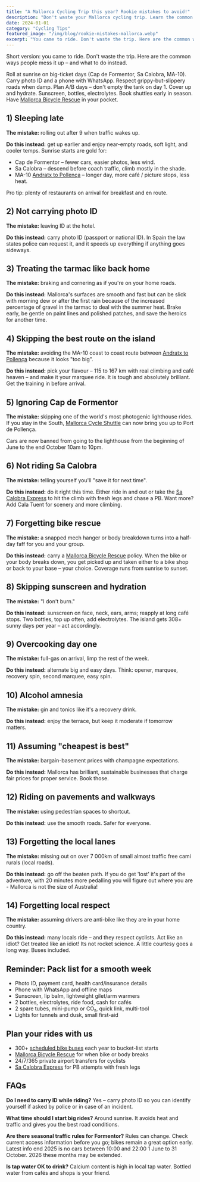 ```yaml
---
title: "A Mallorca Cycling Trip this year? Rookie mistakes to avoid!"
description: "Don't waste your Mallorca cycling trip. Learn the common rookie mistakes and what to do instead – from sunrise starts to essential gear and local etiquette."
date: 2024-01-01
category: "Cycling Tips"
featured_image: "/img/blog/rookie-mistakes-mallorca.webp"
excerpt: "You came to ride. Don't waste the trip. Here are the common ways people mess it up – and what to do instead."
---
```


Short version: you came to ride. Don't waste the trip. Here are the common ways people mess it up – and what to do instead.

Roll at sunrise on big-ticket days (Cap de Formentor, Sa Calobra, MA-10).
Carry photo ID and a phone with WhatsApp.
Respect grippy-but-slippery roads when damp.
Plan A/B days – don't empty the tank on day 1.
Cover up and hydrate. Sunscreen, bottles, electrolytes.
Book shuttles early in season. Have <a href="https://mallorcacycleshuttle.company.site/products/Rescue-&-Recovery-c15728236" target="_blank">Mallorca Bicycle Rescue</a> in your pocket.

## 1) Sleeping late
**The mistake:** rolling out after 9 when traffic wakes up.

**Do this instead:** get up earlier and enjoy near-empty roads, soft light, and cooler temps. Sunrise starts are gold for:

- Cap de Formentor – fewer cars, easier photos, less wind.
- Sa Calobra – descend before coach traffic, climb mostly in the shade.
- MA-10 <a href="/en/bike-shuttle/andratx-pollenca-guide/" target="_blank">Andratx to Pollença</a> – longer day, more café / picture stops, less heat.

Pro tip: plenty of restaurants on arrival for breakfast and en route.

## 2) Not carrying photo ID
**The mistake:** leaving ID at the hotel.

**Do this instead:** carry photo ID (passport or national ID). In Spain the law states police can request it, and it speeds up everything if anything goes sideways.

## 3) Treating the tarmac like back home
**The mistake:** braking and cornering as if you're on your home roads.

**Do this instead:** Mallorca's surfaces are smooth and fast but can be slick with morning dew or after the first rain because of the increased percentage of gravel in the tarmac to deal with the summer heat. Brake early, be gentle on paint lines and polished patches, and save the heroics for another time.

## 4) Skipping the best route on the island
**The mistake:** avoiding the MA-10 coast to coast route between <a href="/en/bike-shuttle/andratx-pollenca-guide/" target="_blank">Andratx to Pollença</a> because it looks "too big".

**Do this instead:** pick your flavour – 115 to 167 km with real climbing and café heaven – and make it your marquee ride. It is tough and absolutely brilliant. Get the training in before arrival.

## 5) Ignoring Cap de Formentor
**The mistake:** skipping one of the world's most photogenic lighthouse rides. If you stay in the South, <a href="https://mallorcacycleshuttle.company.site/products/Scheduled-Bike-Buses-c15728235" target="_blank">Mallorca Cycle Shuttle</a> can now bring you up to Port de Pollença.

Cars are now banned from going to the lighthouse from the beginning of June to the end October 10am to 10pm.

## 6) Not riding Sa Calobra
**The mistake:** telling yourself you'll "save it for next time".

**Do this instead:** do it right this time. Either ride in and out or take the <a href="https://mallorcacycleshuttle.company.site/products/Scheduled-Bike-Buses-c15728235" target="_blank">Sa Calobra Express</a> to hit the climb with fresh legs and chase a PB. Want more? Add Cala Tuent for scenery and more climbing.

## 7) Forgetting bike rescue
**The mistake:** a snapped mech hanger or body breakdown turns into a half-day faff for you and your group.

**Do this instead:** carry a <a href="https://mallorcacycleshuttle.company.site/products/Rescue-&-Recovery-c15728236" target="_blank">Mallorca Bicycle Rescue</a> policy. When the bike or your body breaks down, you get picked up and taken either to a bike shop or back to your base – your choice. Coverage runs from sunrise to sunset.

## 8) Skipping sunscreen and hydration
**The mistake:** "I don't burn."

**Do this instead:** sunscreen on face, neck, ears, arms; reapply at long café stops. Two bottles, top up often, add electrolytes. The island gets 308+ sunny days per year – act accordingly.

## 9) Overcooking day one
**The mistake:** full-gas on arrival, limp the rest of the week.

**Do this instead:** alternate big and easy days. Think: opener, marquee, recovery spin, second marquee, easy spin.

## 10) Alcohol amnesia
**The mistake:** gin and tonics like it's a recovery drink.

**Do this instead:** enjoy the terrace, but keep it moderate if tomorrow matters.

## 11) Assuming "cheapest is best"
**The mistake:** bargain-basement prices with champagne expectations.

**Do this instead:** Mallorca has brilliant, sustainable businesses that charge fair prices for proper service. Book those.

## 12) Riding on pavements and walkways
**The mistake:** using pedestrian spaces to shortcut.

**Do this instead:** use the smooth roads. Safer for everyone.

## 13) Forgetting the local lanes
**The mistake:** missing out on over 7 000km of small almost traffic free cami rurals (local roads).

**Do this instead:** go off the beaten path. If you do get 'lost' it's part of the adventure, with 20 minutes more pedalling you will figure out where you are - Mallorca is not the size of Australia!

## 14) Forgetting local respect
**The mistake:** assuming drivers are anti-bike like they are in your home country.

**Do this instead:** many locals ride – and they respect cyclists. Act like an idiot? Get treated like an idiot! Its not rocket science. A little courtesy goes a long way. Buses included.

## Reminder: Pack list for a smooth week
- Photo ID, payment card, health card/insurance details
- Phone with WhatsApp and offline maps
- Sunscreen, lip balm, lightweight gilet/arm warmers
- 2 bottles, electrolytes, ride food, cash for cafés
- 2 spare tubes, mini-pump or CO₂, quick link, multi-tool
- Lights for tunnels and dusk, small first-aid

## Plan your rides with us
- 300+ <a href="https://mallorcacycleshuttle.company.site/products/Scheduled-Bike-Buses-c15728235" target="_blank">scheduled bike buses</a> each year to bucket-list starts
- <a href="https://mallorcacycleshuttle.company.site/products/Rescue-&-Recovery-c15728236" target="_blank">Mallorca Bicycle Rescue</a> for when bike or body breaks
- 24/7/365 private airport transfers for cyclists
- <a href="https://mallorcacycleshuttle.company.site/products/Scheduled-Bike-Buses-c15728235" target="_blank">Sa Calobra Express</a> for PB attempts with fresh legs

## FAQs

**Do I need to carry ID while riding?**
Yes – carry photo ID so you can identify yourself if asked by police or in case of an incident.

**What time should I start big rides?**
Around sunrise. It avoids heat and traffic and gives you the best road conditions.

**Are there seasonal traffic rules for Formentor?**
Rules can change. Check current access information before you go; bikes remain a great option early. Latest info end 2025 is no cars between 10:00 and 22:00 1 June to 31 October. 2026 these months may be extended.

**Is tap water OK to drink?**
Calcium content is high in local tap water. Bottled water from cafés and shops is your friend.
